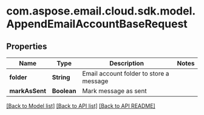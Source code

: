 
# com.aspose.email.cloud.sdk.model.AppendEmailAccountBaseRequest

## Properties
Name | Type | Description | Notes
------------ | ------------- | ------------- | -------------
**folder** | **String** | Email account folder to store a message              | 
**markAsSent** | **Boolean** | Mark message as sent              | 


[[Back to Model list]](README.md#documentation-for-models) [[Back to API list]](README.md#documentation-for-api-endpoints) [[Back to API README]](README.md)

